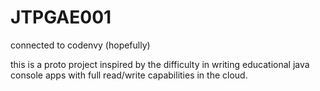 # JTPGAE001
connected to codenvy (hopefully)

this is a proto project inspired by the difficulty in writing educational java console apps with full read/write capabilities in the cloud.
